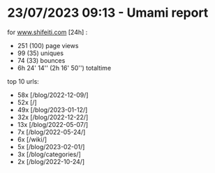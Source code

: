 # 23/07/2023 09:13 - Umami report
for www.shifeiti.com [24h] :

 - 251 (100) page views
 - 99 (35) uniques
 - 74 (33) bounces
 - 6h 24' 14'' (2h 16' 50'') totaltime


top 10 urls:
 - 58x [/blog/2022-12-09/]
 - 52x [/]
 - 49x [/blog/2023-01-12/]
 - 32x [/blog/2022-12-22/]
 - 13x [/blog/2022-05-07/]
 - 7x [/blog/2022-05-24/]
 - 6x [/wiki/]
 - 5x [/blog/2023-02-01/]
 - 3x [/blog/categories/]
 - 2x [/blog/2022-10-24/]


